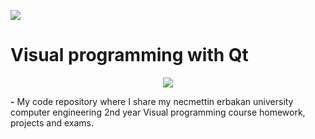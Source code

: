 ![](https://img.shields.io/badge/C%2B%2B-00599C?style=for-the-badge&logo=c%2B%2B&logoColor=white)

# Visual programming with Qt

<p align="center">
  <img src="https://user-images.githubusercontent.com/54184905/111062024-7b73cb80-84b7-11eb-8ebe-9c73f512e84c.png" />
</p>

**-** My code repository where I share my necmettin erbakan university computer engineering 2nd year Visual programming course homework, projects and exams.
